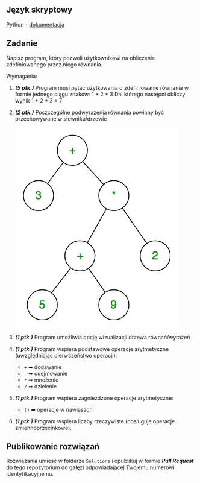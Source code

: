 ## Język skryptowy
Python - [dokumentacja](https://docs.python.org/3/tutorial/index.html)

## Zadanie
Napisz program, który pozwoli użytkownikowi na obliczenie zdefiniowanego przez niego równania.

Wymagania:
1. ***(5 ptk.)*** Program musi pytać użytkowania o zdefiniowanie równania w formie jednego ciągu znaków:
1 + 2 * 3
Dal którego następni obliczy wynik
1 + 2 * 3 = 7
2. ***(2 ptk.)*** Poszczególne podwyrażenia równania powinny być przechowywane w słowniku/drzewie
   
   ![Expression tree](./docs/expression-tree.png)

3. ***(1 ptk.)*** Program umożliwia opcję wizualizacji drzewa równań/wyrażeń
4. ***(1 ptk.)*** Program wspiera podstawowe operacje arytmetyczne (uwzględniając pierwszeństwo operacji): 
   - `+` ➡ dodawanie
   - `-` ➡ odejmowanie
   - `*` ➡ mnożenie
   - `/` ➡ dzielenie
5. ***(1 ptk.)*** Program wspiera zagnieżdżone operacje arytmetyczne:
   - `()` ➡ operacje w nawiasach
6. ***(1 ptk.)*** Program wspiera liczby rzeczywiste (obsługuje operacje zmiennoprzecinkowe).


## Publikowanie rozwiązań
Rozwiązania umieść w folderze `Solutions` i opublikuj w formie ***Pull Request*** do tego repozytorium do gałęzi odpowiadającej Twojemu numerowi identyfikacyjnemu.